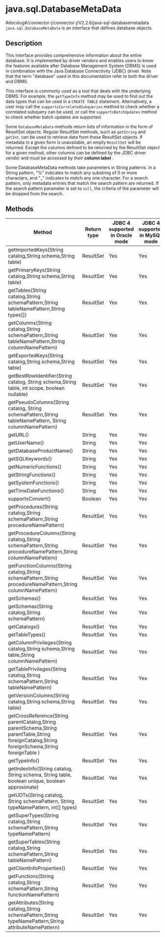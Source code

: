 java.sql.DatabaseMetaData 
==============================================
#docslug#/connector-j/connector-j/V2.2.6/java-sql-databasemetadata
`java.sql.DatabaseMetaData` is an interface that defines database objects. 

Description 
--------------------------------

This interface provides comprehensive information about the entire database. It is implemented by driver vendors and enables users to know the features available after Database Management System (DBMS) is used in combination with the Java Database Connectivity (JDBC) driver. Note that the term "database" used in this documentation refer to both the driver and DBMS. 

This interface is commonly used as a tool that deals with the underlying DBMS. For example, the `getTypeInfo` method may be used to find out the data types that can be used in a `CREATE TABLE` statement. Alternatively, a user may call the `supportsCorrelatedSubqueries` method to check whether a correlated subquery can be used, or call the `supportsBatchUpdates` method to check whether batch updates are supported. 

Some `DatabaseMetaData` methods return lists of information in the form of ResultSet objects. Regular ResultSet methods, such as `getString` and `getInt`, can be used to retrieve data from these ResultSet objects. If metadata in a given form is unavailable, an empty `ResultSet` will be returned. Except the columns defined to be returned by the ResultSet object for a given method, other columns can be defined by the JDBC driver vendor and must be accessed by their **column label** . 

Some DatabaseMetaData methods take parameters in String patterns. In a String pattern, "%" indicates to match any substring of 0 or more characters, and "_" indicates to match any one character. For a search pattern, only metadata entries that match the search pattern are returned. If the search pattern parameter is set to `null`, the criteria of the parameter will be dropped from the search.

Methods 
----------------------------



|                                                                     Method                                                                     | Return type | JDBC 4 supported in Oracle mode | JDBC 4 supported in MySQL mode |
|------------------------------------------------------------------------------------------------------------------------------------------------|-------------|---------------------------------|--------------------------------|
| getImportedKeys(String catalog,String schema,String table)                                                                                     | ResultSet   | Yes                             | Yes                            |
| getPrimaryKeys(String catalog,String schema,String table)                                                                                      | ResultSet   | Yes                             | Yes                            |
| getTables(String catalog,String schemaPattern,String tableNamePattern,String types\[\])                                                        | ResultSet   | Yes                             | Yes                            |
| getColumns(String catalog,String schemaPattern,String tableNamePattern,String columnNamePattern)                                               | ResultSet   | Yes                             | Yes                            |
| getExportedKeys(String catalog,String schema,String table)                                                                                     | ResultSet   | Yes                             | Yes                            |
| getBestRowIdentifier(String catalog, String schema,String table, int scope, boolean nullable)                                                  | ResultSet   | Yes                             | Yes                            |
| getPseudoColumns(String catalog, String schemaPattern,String tableNamePattern, String columnNamePattern)                                       | ResultSet   | Yes                             | Yes                            |
| getURL()                                                                                                                                       | String      | Yes                             | Yes                            |
| getUserName()                                                                                                                                  | String      | Yes                             | Yes                            |
| getDatabaseProductName()                                                                                                                       | String      | Yes                             | Yes                            |
| getSQLKeywords()                                                                                                                               | String      | Yes                             | Yes                            |
| getNumericFunctions()                                                                                                                          | String      | Yes                             | Yes                            |
| getStringFunctions()                                                                                                                           | String      | Yes                             | Yes                            |
| getSystemFunctions()                                                                                                                           | String      | Yes                             | Yes                            |
| getTimeDateFunctions()                                                                                                                         | String      | Yes                             | Yes                            |
| supportsConvert()                                                                                                                              | Boolean     | Yes                             | Yes                            |
| getProcedures(String catalog,String schemaPattern,String procedureNamePattern)                                                                 | ResultSet   | Yes                             | Yes                            |
| getProcedureColumns(String catalog,String schemaPattern,String procedureNamePattern,String columnNamePattern)                                  | ResultSet   | Yes                             | Yes                            |
| getFunctionColumns(String catalog,String schemaPattern,String procedureNamePattern,String columnNamePattern)                                   | ResultSet   | Yes                             | Yes                            |
| getSchemas()                                                                                                                                   | ResultSet   | Yes                             | Yes                            |
| getSchemas(String catalog,String schemaPattern)                                                                                                | ResultSet   | Yes                             | Yes                            |
| getCatalogs()                                                                                                                                  | ResultSet   | Yes                             | Yes                            |
| getTableTypes()                                                                                                                                | ResultSet   | Yes                             | Yes                            |
| getColumnPrivileges(String catalog,String schema,String table,String columnNamePattern)                                                        | ResultSet   | Yes                             | Yes                            |
| getTablePrivileges(String catalog,String schemaPattern,String tableNamePattern)                                                                | ResultSet   | Yes                             | Yes                            |
| getVersionColumns(String catalog,String schema,String table)                                                                                   | ResultSet   | Yes                             | Yes                            |
| getCrossReference(String parentCatalog,String parentSchema,String parentTable,String foreignCatalog,String foreignSchema,String foreignTable ) | ResultSet   | Yes                             | Yes                            |
| getTypeInfo()                                                                                                                                  | ResultSet   | Yes                             | Yes                            |
| getIndexInfo(String catalog, String schema, String table, boolean unique, boolean approximate)                                                 | ResultSet   | Yes                             | Yes                            |
| getUDTs(String catalog, String schemaPattern, String typeNamePattern, int\[\] types)                                                           | ResultSet   | Yes                             | Yes                            |
| getSuperTypes(String catalog,String schemaPattern,String typeNamePattern)                                                                      | ResultSet   | Yes                             | Yes                            |
| getSuperTables(String catalog,String schemaPattern,String tableNamePattern)                                                                    | ResultSet   | Yes                             | Yes                            |
| getClientInfoProperties()                                                                                                                      | ResultSet   | Yes                             | Yes                            |
| getFunctions(String catalog,String schemaPattern,String functionNamePattern)                                                                   | ResultSet   | Yes                             | Yes                            |
| getAttributes(String catalog,String schemaPattern,String typeNamePattern,String attributeNamePattern)                                          | ResultSet   | Yes                             | Yes                            |



